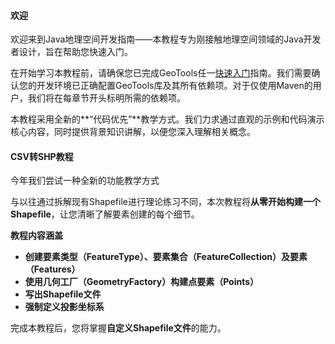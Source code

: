 #### **欢迎**

欢迎来到Java地理空间开发指南——本教程专为刚接触地理空间领域的Java开发者设计，旨在帮助您快速入门。

在开始学习本教程前，请确保您已完成GeoTools任一[快速入门](https://docs.geotools.org/latest/userguide/tutorial/quickstart/index.html)指南。我们需要确认您的开发环境已正确配置GeoTools库及其所有依赖项。对于仅使用Maven的用户，我们将在每章节开头标明所需的依赖项。

本教程采用全新的**“代码优先”**教学方式。我们力求通过直观的示例和代码演示核心内容，同时提供背景知识讲解，以便您深入理解相关概念。

#### **CSV转SHP教程**

今年我们尝试一种全新的功能教学方式

与以往通过拆解现有Shapefile进行理论练习不同，本次教程将**从零开始构建一个Shapefile**，让您清晰了解要素创建的每个细节。

**教程内容涵盖**

- **创建要素类型（FeatureType）、要素集合（FeatureCollection）及要素（Features）**
- **使用几何工厂（GeometryFactory）构建点要素（Points）**
- **写出Shapefile文件**
- **强制定义投影坐标系**

完成本教程后，您将掌握**自定义Shapefile文件**的能力。